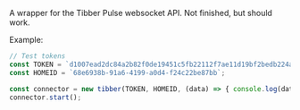 A wrapper for the Tibber Pulse websocket API. Not finished, but should work.

Example:

```javascript
// Test tokens
const TOKEN = `d1007ead2dc84a2b82f0de19451c5fb22112f7ae11d19bf2bedb224a003ff74a`;
const HOMEID = `68e6938b-91a6-4199-a0d4-f24c22be87bb`;

const connector = new tibber(TOKEN, HOMEID, (data) => { console.log(data) });
connector.start();
```

